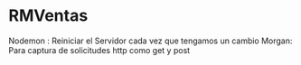 # RMVentas

Nodemon : Reiniciar el Servidor cada vez que tengamos un cambio
Morgan: Para captura de solicitudes http como get y post 

